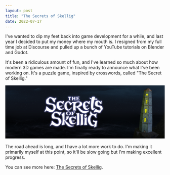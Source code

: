 ```yaml
---
layout: post
title: "The Secrets of Skellig"
date: 2022-07-17
---
```


I've wanted to dip my feet back into game development for a while, and last year I decided to put my money where my
mouth is. I resigned from my full time job at Discourse and pulled up a bunch of YouTube tutorials on Blender and Godot.

It's been a ridiculous amount of fun, and I've learned so much about how modern 3D games are made. I'm finally ready to
announce what I've been working on. It's a puzzle game, inspired by crosswords, called "The Secret of Skellig."

<img alt="The Secrets of Skellig Logo" src="/images/skellig-banner.png">

The road ahead is long, and I have a lot more work to do. I'm making it primarily myself at this point, so it'll be slow
going but I'm making excellent progress.

You can see more here: [The Secrets of Skellig](https://secretsofskellig.com).

